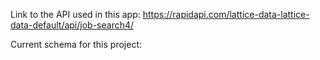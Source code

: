 Link to the API used in this app: https://rapidapi.com/lattice-data-lattice-data-default/api/job-search4/

Current schema for this project: 